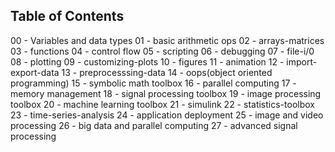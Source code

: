 ## Table of Contents
00 - Variables and data types
01 - basic arithmetic ops
02 - arrays-matrices
03 - functions
04 - control flow
05 - scripting
06 - debugging
07 - file-i/0
08 - plotting
09 - customizing-plots
10 - figures
11 - animation
12 - import-export-data
13 - preprocesssing-data
14 - oops(object oriented programming)
15 - symbolic math toolbox
16 - parallel computing
17 - memory management
18 - signal processing toolbox
19 - image processing toolbox
20 - machine learning toolbox
21 - simulink
22 - statistics-toolbox
23 - time-series-analysis
24 - application deployment
25 - image and video processing
26 - big data and parallel computing
27 - advanced signal processing